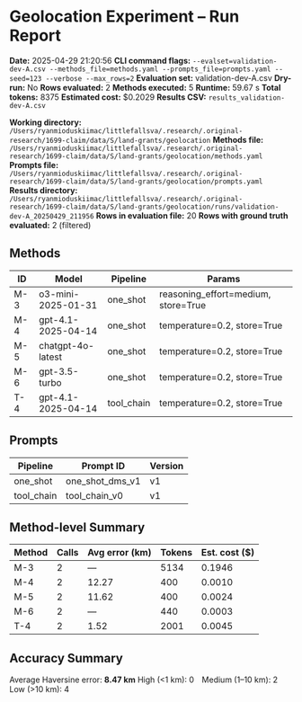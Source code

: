 # Geolocation Experiment – Run Report

**Date:** 2025-04-29 21:20:56
**CLI command flags:** `--evalset=validation-dev-A.csv --methods_file=methods.yaml --prompts_file=prompts.yaml --seed=123 --verbose --max_rows=2`
**Evaluation set:** validation-dev-A.csv
**Dry-run:** No
**Rows evaluated:** 2
**Methods executed:** 5
**Runtime:** 59.67 s
**Total tokens:** 8375
**Estimated cost:** $0.2029
**Results CSV:** `results_validation-dev-A.csv`

**Working directory:** `/Users/ryanmioduskiimac/littlefallsva/.research/.original-research/1699-claim/data/S/land-grants/geolocation`
**Methods file:** `/Users/ryanmioduskiimac/littlefallsva/.research/.original-research/1699-claim/data/S/land-grants/geolocation/methods.yaml`
**Prompts file:** `/Users/ryanmioduskiimac/littlefallsva/.research/.original-research/1699-claim/data/S/land-grants/geolocation/prompts.yaml`
**Results directory:** `/Users/ryanmioduskiimac/littlefallsva/.research/.original-research/1699-claim/data/S/land-grants/geolocation/runs/validation-dev-A_20250429_211956`
**Rows in evaluation file:** 20
**Rows with ground truth evaluated:** 2 (filtered)

## Methods
| ID | Model | Pipeline | Params |
|---|---|---|---|
| M-3 | o3-mini-2025-01-31 | one_shot | reasoning_effort=medium, store=True |
| M-4 | gpt-4.1-2025-04-14 | one_shot | temperature=0.2, store=True |
| M-5 | chatgpt-4o-latest | one_shot | temperature=0.2, store=True |
| M-6 | gpt-3.5-turbo | one_shot | temperature=0.2, store=True |
| T-4 | gpt-4.1-2025-04-14 | tool_chain | temperature=0.2, store=True |

## Prompts
| Pipeline | Prompt ID | Version |
|---|---|---|
| one_shot | one_shot_dms_v1 | v1 |
| tool_chain | tool_chain_v0 | v1 |

## Method-level Summary
| Method | Calls | Avg error (km) | Tokens | Est. cost ($) |
|---|---|---|---|---|
| M-3 | 2 | — | 5134 | 0.1946 |
| M-4 | 2 | 12.27 | 400 | 0.0010 |
| M-5 | 2 | 11.62 | 400 | 0.0024 |
| M-6 | 2 | — | 440 | 0.0003 |
| T-4 | 2 | 1.52 | 2001 | 0.0045 |

## Accuracy Summary
Average Haversine error: **8.47 km**
High (<1 km): 0 Medium (1–10 km): 2 Low (>10 km): 4